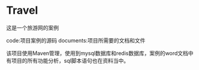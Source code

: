 # Travel
这是一个旅游网的案例

code:项目案例的源码
documents:项目所需要的文档和文件

该项目使用Maven管理，使用到mysql数据库和redis数据库，案例的word文档中有项目的所有功能分析，sql脚本语句也在资料当中。
